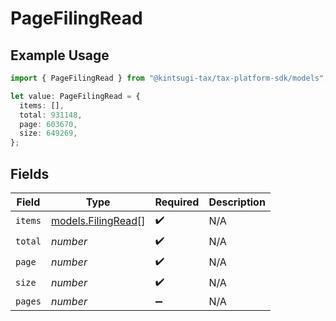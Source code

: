 # PageFilingRead

## Example Usage

```typescript
import { PageFilingRead } from "@kintsugi-tax/tax-platform-sdk/models";

let value: PageFilingRead = {
  items: [],
  total: 931148,
  page: 603670,
  size: 649269,
};
```

## Fields

| Field                                          | Type                                           | Required                                       | Description                                    |
| ---------------------------------------------- | ---------------------------------------------- | ---------------------------------------------- | ---------------------------------------------- |
| `items`                                        | [models.FilingRead](../models/filingread.md)[] | :heavy_check_mark:                             | N/A                                            |
| `total`                                        | *number*                                       | :heavy_check_mark:                             | N/A                                            |
| `page`                                         | *number*                                       | :heavy_check_mark:                             | N/A                                            |
| `size`                                         | *number*                                       | :heavy_check_mark:                             | N/A                                            |
| `pages`                                        | *number*                                       | :heavy_minus_sign:                             | N/A                                            |